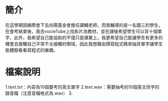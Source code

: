 # 簡介
在這學期因緣際會下去向陽基金會擔任課輔老師，而我輔導的是一名國三的學生，在會考結束後，我去vocieTube上找影片為教材，並在課後希望學生可以背十個單字，此外，我希望自己能協助的不僅只是課業上，我更希望自己能讓學生有更多的機會去接觸自己平常不太接觸的領域，因此我想藉由撰寫程式碼來抽背單字讓學生能體驗看看寫程式的樂趣。

# 檔案說明

1.text.txt：內容為10個要考的英文單字
2.text.wav：需要抽考的10個英文但字的錄音檔（注意音檔格式為.wav）
3.
